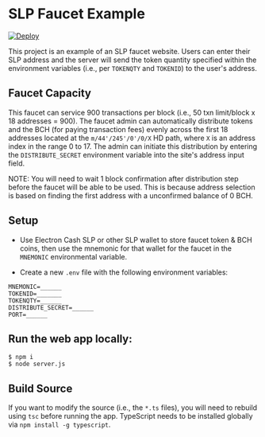 # SLP Faucet Example

[![Deploy](https://www.herokucdn.com/deploy/button.svg)](https://heroku.com/deploy?template=https://github.com/simpleledger/slp-faucet)

This project is an example of an SLP faucet website.  Users can enter their SLP address and the server will send the token quantity specified within the environment variables (i.e., per `TOKENQTY` and `TOKENID`) to the user's address.

## Faucet Capacity

This faucet can service 900 transactions per block (i.e., 50 txn limit/block x 18 addresses = 900).  The faucet admin can automatically distribute tokens and the BCH (for paying transaction fees) evenly across the first 18 addresses located at the `m/44'/245'/0'/0/X` HD path, where `X` is an address index in the range 0 to 17.  The admin can initiate this distribution by entering the `DISTRIBUTE_SECRET` environment variable into the site's address input field.

NOTE: You will need to wait 1 block confirmation after distribution step before the faucet will be able to be used.  This is because address selection is based on finding the first address with a unconfirmed balance of 0 BCH.

## Setup

* Use Electron Cash SLP or other SLP wallet to store faucet token & BCH coins, then use the mnemonic for that wallet for the faucet in the `MNEMONIC` environmental variable.

* Create a new `.env` file with the following environment variables:
```
MNEMONIC=______
TOKENID=_______
TOKENQTY=______
DISTRIBUTE_SECRET=______
PORT=______
```

## Run the web app locally:

```
$ npm i
$ node server.js
```

## Build Source

If you want to modify the source (i.e., the `*.ts` files), you will need to rebuild using `tsc` before running the app.  TypeScript needs to be installed globally via `npm install -g typescript`.
